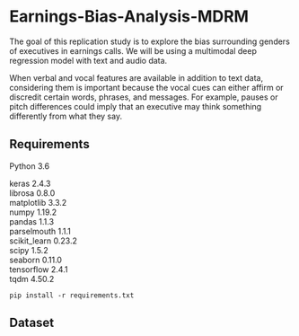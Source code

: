 # Earnings-Bias-Analysis-MDRM

The goal of this replication study is to explore the bias surrounding genders of executives in earnings calls. We will be using a multimodal deep regression model with text and audio data.

When verbal and vocal features are available in addition to text data, considering them is important because the vocal cues can either affirm or discredit certain words, phrases, and messages. For example, pauses or pitch differences could imply that an executive may think something differently from what they say.

## Requirements

Python 3.6

keras 2.4.3\
librosa 0.8.0\
matplotlib 3.3.2\
numpy 1.19.2\
pandas 1.1.3\
parselmouth 1.1.1\
scikit_learn 0.23.2\
scipy 1.5.2\
seaborn 0.11.0\
tensorflow 2.4.1\
tqdm 4.50.2

```
pip install -r requirements.txt
```

## Dataset
